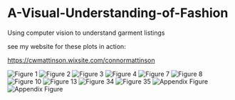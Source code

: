 # A-Visual-Understanding-of-Fashion
Using computer vision to understand garment listings

see my website for these plots in action:

https://cwmattinson.wixsite.com/connormattinson

![Figure 1](Figures/Fig1.gif?raw=true)
![Figure 2](Figures/Fig2.gif?raw=true)
![Figure 3](Figures/Fig3.gif?raw=true)
![Figure 4](Figures/Fig4.gif?raw=true)
![Figure 7](Figures/Fig7.gif?raw=true)
![Figure 8](Figures/fig8.png?raw=true)
![Figure 10](Figures/Fig10.gif?raw=true)
![Figure 13](Figures/Fig13.gif?raw=true)
![Figure 34](Figures/fig34.png?raw=true)
![Figure 35](Figures/fig35.png?raw=true)
![Appendix Figure](Figures/fashioncnn1.png?raw=true)
![Appendix Figure](Figures/fashioncnn2.png?raw=true)

